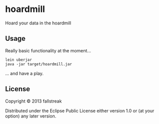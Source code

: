 # hoardmill

Hoard your data in the hoardmill

## Usage

Really basic functionality at the moment...

```
lein uberjar
java -jar target/hoardmill.jar
```

... and have a play.

## License

Copyright © 2013 fallstreak

Distributed under the Eclipse Public License either version 1.0 or (at
your option) any later version.
